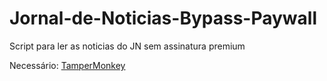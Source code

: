# Jornal-de-Noticias-Bypass-Paywall
Script para ler as noticias do JN sem assinatura premium

Necessário:
[TamperMonkey](https://www.tampermonkey.net/)
